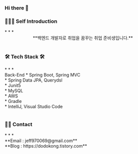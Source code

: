 ### Hi there 👋

<!--
**dokongMin/dokongMin** is a ✨ _special_ ✨ repository because its `README.md` (this file) appears on your GitHub profile.

Here are some ideas to get you started:

- 🔭 I’m currently working on ...
- 🌱 I’m currently learning ...
- 👯 I’m looking to collaborate on ...
- 🤔 I’m looking for help with ...
- 💬 Ask me about ...
- 📫 How to reach me: ...
- 😄 Pronouns: ...
- ⚡ Fun fact: ...
-->


<h3> 🧑🏻‍💻 Self Introduction </h3>
* * *
<br>
<div align="center">
**백엔드 개발자로 취업을 꿈꾸는 취업 준비생입니다.**
</div>
<br>


<h3> 🛠️ Tech Stack 🛠️ </h3>
* * *
<br>
Back-End
* Spring Boot, Spring MVC <br>
* Spring Data JPA, Querydsl <br>
* Junit5 <br>
* MySQL <br>
* AWS <br>
* Gradle <br>
* IntelliJ, Visual Studio Code <br>
<br>


<h3> 👋🏻 Contact </h3>
* * *
<br>
**Email : jeff970069@gmail.com** <br>
**Blog : https://dodokong.tistory.com** <br>






